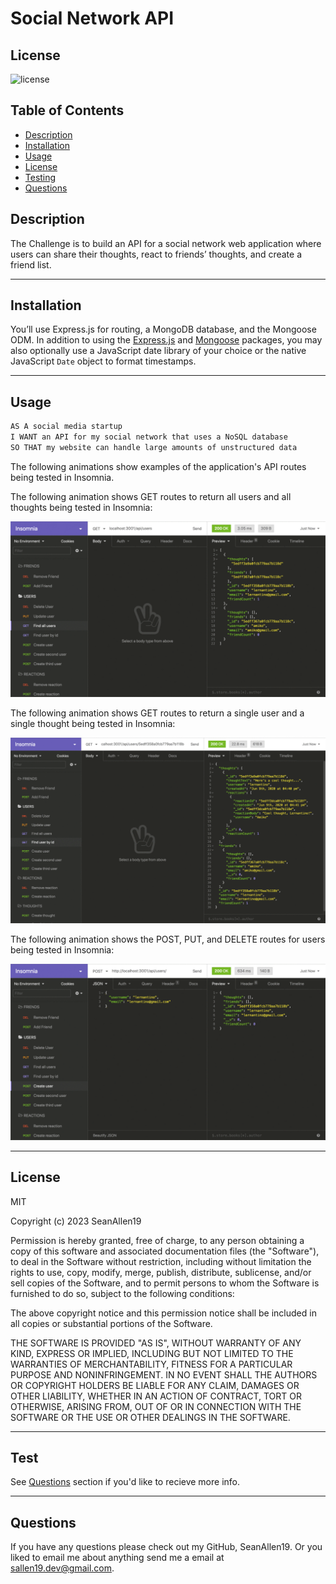 # Social Network API

  ## License
  ![license](https://img.shields.io/badge/MIT-This%20is%20under%20the%20MIT%20License-red)

  ## Table of Contents
  - [Description](#Description)
  - [Installation](#Installation)
  - [Usage](#Usage)
  - [License](#License)
  - [Testing](#Test)
  - [Questions](#Questions)
  
  
  ## Description

 The Challenge is to build an API for a social network web application where users can share their thoughts, react to friends’ thoughts, and create a friend list. 

  ---

  ## Installation

  You’ll use Express.js for routing, a MongoDB database, and the Mongoose ODM. In addition to using the [Express.js](https://www.npmjs.com/package/express) and [Mongoose](https://www.npmjs.com/package/mongoose) packages, you may also optionally use a JavaScript date library of your choice or the native JavaScript `Date` object to format timestamps.

  ---

  ## Usage

  ```md
AS A social media startup
I WANT an API for my social network that uses a NoSQL database
SO THAT my website can handle large amounts of unstructured data
```


The following animations show examples of the application's API routes being tested in Insomnia.

The following animation shows GET routes to return all users and all thoughts being tested in Insomnia:

![Demo of GET routes to return all users and all thoughts being tested in Insomnia.](./Assets/18-nosql-homework-demo-01.gif)

The following animation shows GET routes to return a single user and a single thought being tested in Insomnia:

![Demo that shows GET routes to return a single user and a single thought being tested in Insomnia.](./Assets/18-nosql-homework-demo-02.gif)

The following animation shows the POST, PUT, and DELETE routes for users being tested in Insomnia:

![Demo that shows the POST, PUT, and DELETE routes for users being tested in Insomnia.](./Assets/18-nosql-homework-demo-03.gif)


  ---

  ## License

  MIT

  Copyright (c) 2023 SeanAllen19

Permission is hereby granted, free of charge, to any person obtaining a copy of this software and associated documentation files (the "Software"), to deal in the Software without restriction, including without limitation the rights to use, copy, modify, merge, publish, distribute, sublicense, and/or sell copies of the Software, and to permit persons to whom the Software is furnished to do so, subject to the following conditions:

The above copyright notice and this permission notice shall be included in all copies or substantial portions of the Software.

THE SOFTWARE IS PROVIDED "AS IS", WITHOUT WARRANTY OF ANY KIND, EXPRESS OR IMPLIED, INCLUDING BUT NOT LIMITED TO THE WARRANTIES OF MERCHANTABILITY, FITNESS FOR A PARTICULAR PURPOSE AND NONINFRINGEMENT. IN NO EVENT SHALL THE AUTHORS OR COPYRIGHT HOLDERS BE LIABLE FOR ANY CLAIM, DAMAGES OR OTHER LIABILITY, WHETHER IN AN ACTION OF CONTRACT, TORT OR OTHERWISE, ARISING FROM, OUT OF OR IN CONNECTION WITH THE SOFTWARE OR THE USE OR OTHER DEALINGS IN THE SOFTWARE.

  ---

  ## Test

  See [Questions](#Questions) section if you'd like to recieve more info.

  ---

  ## Questions

  If you have any questions please check out my GitHub, SeanAllen19.
  Or you liked to email me about anything send me a email at sallen19.dev@gmail.com.
  